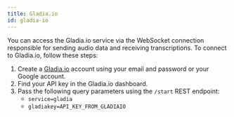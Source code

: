 ```yaml
---
title: Gladia.io
id: gladia-io
---
```


You can access the Gladia.io service via the WebSocket connection responsible for sending audio data and receiving transcriptions. To connect to Gladia.io, follow these steps:

1. Create a [Gladia.io](https://app.gladia.io/auth/signup) account using your email and password or your Google account.
2. Find your API key in the Gladia.io dashboard.
3. Pass the following query parameters using the `/start` REST endpoint:
    - `service=gladia`
    - `gladiakey=API_KEY_FROM_GLADIAIO`
